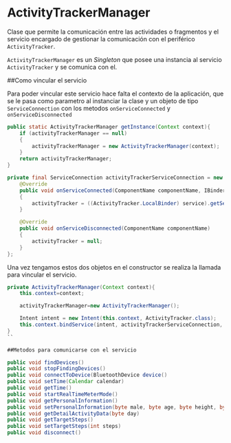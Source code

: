 # ActivityTrackerManager

Clase que permite la comunicación entre las actividades o fragmentos y el servicio encargado de gestionar la comunicación con el periférico `ActivityTracker`.

`ActivityTrackerManager` es un *Singleton* que posee una instancia al servicio `ActivityTracker` y se comunica con el.

##Como vincular el servicio

Para poder vincular este servicio hace falta el contexto de la aplicación, que se le pasa como parametro al instanciar la clase y un objeto de tipo `ServiceConnection` con los metodos `onServiceConnected` y `onServiceDisconnected`

```java
public static ActivityTrackerManager getInstance(Context context){
    if (activityTrackerManager == null)
    {
        activityTrackerManager = new ActivityTrackerManager(context);
    }
    return activityTrackerManager;
}

private final ServiceConnection activityTrackerServiceConnection = new ServiceConnection(){
    @Override
    public void onServiceConnected(ComponentName componentName, IBinder service)
    {
        activityTracker = ((ActivityTracker.LocalBinder) service).getService();
    }

    @Override
    public void onServiceDisconnected(ComponentName componentName)
    {
        activityTracker = null;
    }
};
```

Una vez tengamos estos dos objetos en el constructor se realiza la llamada para vincular el servicio.

```java
private ActivityTrackerManager(Context context){
    this.context=context;

    activityTrackerManager=new ActivityTrackerManager();

    Intent intent = new Intent(this.context, ActivityTracker.class);
    this.context.bindService(intent, activityTrackerServiceConnection, Context.BIND_AUTO_CREATE);
}
``

##Metodos para comunicarse con el servicio

public void findDevices()
public void stopFindingDevices()
public void connectToDevice(BluetoothDevice device()
public void setTime(Calendar calendar)
public void getTime()
public void startRealTimeMeterMode()
public void getPersonalInformation()
public void setPersonalInformation(byte male, byte age, byte height, byte weight,byte stride)
public void getDetailActivityData(byte day)
public void getTargetSteps()
public void setTargetSteps(int steps)
public void disconnect()
